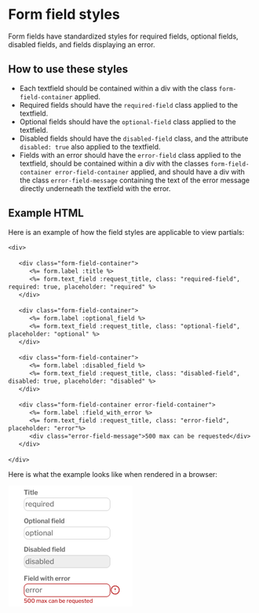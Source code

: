 # Form field styles

Form fields have standardized styles for required fields, optional fields, disabled fields, and fields displaying an error.

## How to use these styles

* Each textfield should be contained within a div with the class `form-field-container` applied.
* Required fields should have the `required-field` class applied to the textfield.
* Optional fields should have the `optional-field` class applied to the textfield.
* Disabled fields should have the `disabled-field` class, and the attribute `disabled: true` also applied to the textfield.
* Fields with an error should have the `error-field` class applied to the textfield, should be contained within a div with the classes `form-field-container error-field-container` applied, and should have a div with the class `error-field-message` containing the text of the error message directly underneath the textfield with the error.


## Example HTML

Here is an example of how the field styles are applicable to view partials:

```rails 
<div>

   <div class="form-field-container">
      <%= form.label :title %>
      <%= form.text_field :request_title, class: "required-field", required: true, placeholder: "required" %>
   </div>

   <div class="form-field-container">
      <%= form.label :optional_field %>
      <%= form.text_field :request_title, class: "optional-field", placeholder: "optional" %>
   </div>

   <div class="form-field-container">
      <%= form.label :disabled_field %>
      <%= form.text_field :request_title, class: "disabled-field", disabled: true, placeholder: "disabled" %>
   </div>

   <div class="form-field-container error-field-container">
      <%= form.label :field_with_error %>
      <%= form.text_field :request_title, class: "error-field", placeholder: "error"%>
      <div class="error-field-message">500 max can be requested</div>
   </div>

</div>
```

Here is what the example looks like when rendered in a browser: 

![Form field style examples](./images/form_field_examples.png)

